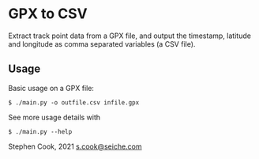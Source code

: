 # GPX to CSV

Extract track point data from a GPX file, and output the timestamp, latitude
and longitude as comma separated variables (a CSV file).

## Usage

Basic usage on a GPX file:
```
$ ./main.py -o outfile.csv infile.gpx
```

See more usage details with
```
$ ./main.py --help
```

Stephen Cook, 2021
s.cook@seiche.com
